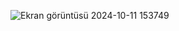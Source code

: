 ![Ekran görüntüsü 2024-10-11 153749](https://github.com/user-attachments/assets/30814ff7-5b48-4a33-98cb-b77ff349db5f)
